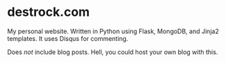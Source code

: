 destrock.com
============

My personal website.
Written in Python using Flask, MongoDB, and Jinja2 templates.
It uses Disqus for commenting.

Does _not_ include blog posts. Hell, you could host your own blog with this.
